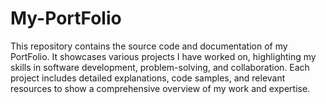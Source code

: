 # My-PortFolio
This repository contains the source code and documentation of my PortFolio. It showcases various projects I have worked on, highlighting my skills in software development, problem-solving, and collaboration. Each project includes detailed explanations, code samples, and relevant resources to show a comprehensive overview of my work and expertise.
